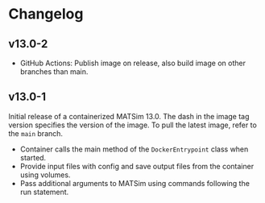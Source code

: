 # Changelog

## v13.0-2

* GitHub Actions: Publish image on release, also build image on other branches than main.

## v13.0-1

Initial release of a containerized MATSim 13.0. The dash in the image tag version specifies the version of the image. To pull the latest image, refer to the `main` branch.

* Container calls the main method of the `DockerEntrypoint` class when started.
* Provide input files with config and save output files from the container using volumes.
* Pass additional arguments to MATSim using commands following the run statement.
